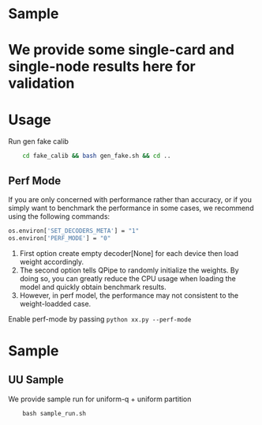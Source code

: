 # Sample
# We provide some single-card and single-node results here for validation

# Usage
Run gen fake calib
```bash
    cd fake_calib && bash gen_fake.sh && cd ..
```
## Perf Mode
If you are only concerned with performance rather than accuracy, or if you simply want to benchmark the performance in some cases, we recommend using the following commands:

```bash
os.environ['SET_DECODERS_META'] = "1"
os.environ['PERF_MODE'] = "0"
```
1. First option create empty decoder[None] for each device then load weight accordingly.
2. The second option tells QPipe to randomly initialize the weights. By doing so, you can greatly reduce the CPU usage when loading the model and quickly obtain benchmark results.
3. However, in perf model, the performance may not consistent to the weight-loadded case. 

Enable perf-mode by passing
`python xx.py --perf-mode`

# Sample
## UU Sample
We provide sample run for uniform-q + uniform partition
```
    bash sample_run.sh
```
## 

